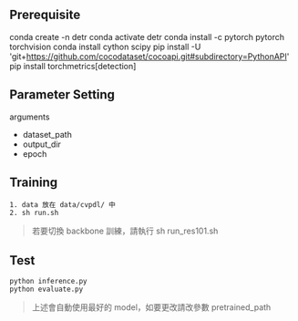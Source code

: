 ## Prerequisite
conda create -n detr 
conda activate detr
conda install -c pytorch pytorch torchvision
conda install cython scipy
pip install -U 'git+https://github.com/cocodataset/cocoapi.git#subdirectory=PythonAPI'
pip install torchmetrics[detection]

## Parameter Setting
arguments
* dataset_path
* output_dir
* epoch


## Training
```shell
1. data 放在 data/cvpdl/ 中
2. sh run.sh
```
>若要切換 backbone 訓練，請執行 sh run_res101.sh

## Test
```shell
python inference.py
python evaluate.py
```
>上述會自動使用最好的 model，如要更改請改參數 pretrained_path

